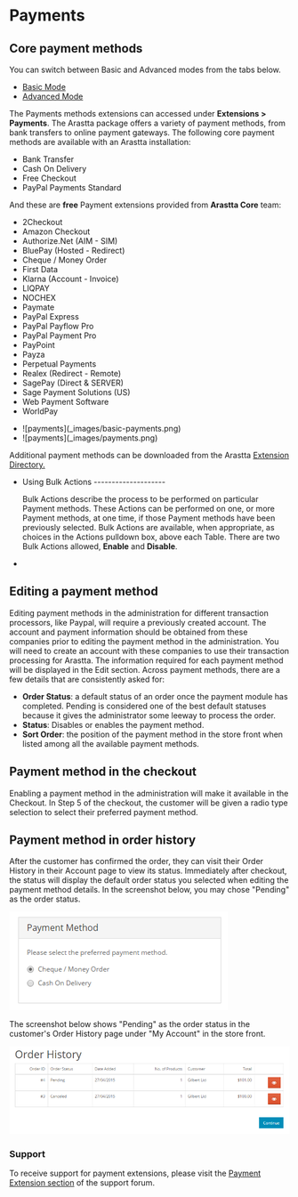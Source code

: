 Payments
========

Core payment methods
--------------------

<div class="uk-alert-info uk-alert">
  <span class="uk-icon-info-circle"></span> You can switch between Basic and Advanced modes from the tabs below.
</div>
<ul class="uk-tab" data-uk-tab="{connect:'#doc-tabs', animation: 'fade'}">
    <li><a href="">Basic Mode</a></li>
    <li><a href="">Advanced Mode</a></li>
</ul>

The Payments methods extensions can accessed under **Extensions > Payments**. The Arastta package offers a variety of payment methods, from bank transfers to online payment gateways. The following core payment methods are available with an Arastta installation:

- Bank Transfer
- Cash On Delivery
- Free Checkout
- PayPal Payments Standard

And these are **free** Payment extensions provided from **Arastta Core** team:

- 2Checkout
- Amazon Checkout
- Authorize.Net (AIM - SIM)
- BluePay (Hosted - Redirect)
- Cheque / Money Order
- First Data
- Klarna (Account - Invoice)
- LIQPAY
- NOCHEX
- Paymate
- PayPal Express
- PayPal Payflow Pro
- PayPal Payment Pro
- PayPoint
- Payza
- Perpetual Payments
- Realex (Redirect - Remote)
- SagePay (Direct & SERVER)
- Sage Payment Solutions (US)
- Web Payment Software
- WorldPay

<ul id="doc-tabs" class="uk-switcher uk-margin">
    <li>![payments](_images/basic-payments.png)</li>
    <li>![payments](_images/payments.png)</li>
</ul>

Additional payment methods can be downloaded from the Arastta [Extension Directory.](http://extensions.arastta.pro/payment-gateways)

<ul id="doc-tabs" class="uk-switcher uk-margin">
    <li>Using Bulk Actions
--------------------

Bulk Actions describe the process to be performed on particular Payment methods. These Actions can be performed on one, or more Payment methods, at one time, if those Payment methods have been previously selected. Bulk Actions are available, when appropriate, as choices in the Actions pulldown box, above each Table. There are two Bulk Actions allowed, **Enable** and **Disable**.</li>
    <li></li>
</ul>

Editing a payment method
------------------------

Editing payment methods in the administration for different transaction processors, like Paypal, will require a previously created account. The account and payment information should be obtained from these companies prior to editing the payment method in the administration. You will need to create an account with these companies to use their transaction processing for Arastta. The information required for each payment method will be displayed in the Edit section. Across payment methods, there are a few details that are consistently asked for:

- **Order Status**: a default status of an order once the payment module has completed. Pending is considered one of the best default statuses because it gives the administrator some leeway to process the order.
- **Status**: Disables or enables the payment method.
- **Sort Order**: the position of the payment method in the store front when listed among all the available payment methods.

Payment method in the checkout
------------------------------

Enabling a payment method in the administration will make it available in the Checkout. In Step 5 of the checkout, the customer will be given a radio type selection to select their preferred payment method.

Payment method in order history
-------------------------------

After the customer has confirmed the order, they can visit their Order History in their Account page to view its status. Immediately after checkout, the status will display the default order status you selected when editing the payment method details. In the screenshot below, you may chose "Pending" as the order status.

![payment method](_images/payments-1.png)

The screenshot below shows "Pending" as the order status in the customer's Order History page under "My Account" in the store front.

![payment method order history](_images/payments-2.png)

### Support

To receive support for payment extensions, please visit the [Payment Extension section](forum/categories/listings/extensions) of the support forum.
